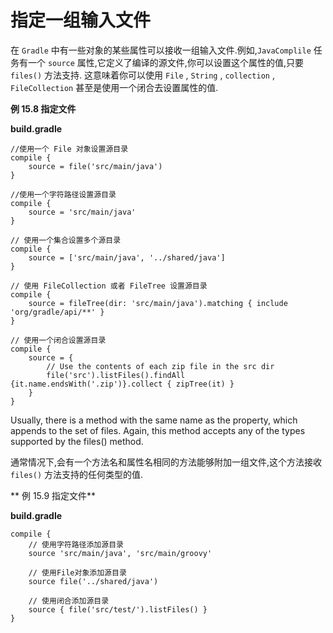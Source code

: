 # 指定一组输入文件


在 `Gradle` 中有一些对象的某些属性可以接收一组输入文件.例如,`JavaComplile` 任务有一个 `source` 属性,它定义了编译的源文件,你可以设置这个属性的值,只要 `files()` 方法支持. 这意味着你可以使用 `File` , `String` , `collection` , `FileCollection` 
甚至是使用一个闭合去设置属性的值.

**例 15.8 指定文件**

**build.gradle**
```
//使用一个 File 对象设置源目录
compile {
    source = file('src/main/java')
}

//使用一个字符路径设置源目录
compile {
    source = 'src/main/java'
}

// 使用一个集合设置多个源目录
compile {
    source = ['src/main/java', '../shared/java']
}

// 使用 FileCollection 或者 FileTree 设置源目录
compile {
    source = fileTree(dir: 'src/main/java').matching { include 'org/gradle/api/**' }
}

// 使用一个闭合设置源目录
compile {
    source = {
        // Use the contents of each zip file in the src dir
        file('src').listFiles().findAll {it.name.endsWith('.zip')}.collect { zipTree(it) }
    }
}
```

Usually, there is a method with the same name as the property, which appends to the set of files. Again, this method accepts any of the types supported by the files() method.

通常情况下,会有一个方法名和属性名相同的方法能够附加一组文件,这个方法接收 `files()` 方法支持的任何类型的值.

** 例 15.9 指定文件**

**build.gradle**
```
compile {
    // 使用字符路径添加源目录
    source 'src/main/java', 'src/main/groovy'

    // 使用File对象添加源目录
    source file('../shared/java')

    // 使用闭合添加源目录
    source { file('src/test/').listFiles() }
}

```
